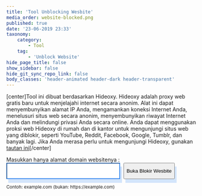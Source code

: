 ```yaml
---
title: 'Tool Unblocking Wesbite'
media_order: website-blocked.png
published: true
date: '23-06-2019 23:33'
taxonomy:
    category:
        - Tool
    tag:
        - 'Unblock Website'
hide_page_title: false
show_sidebar: false
hide_git_sync_repo_link: false
body_classes: 'header-animated header-dark header-transparent'
---
```


[center]Tool ini dibuat berdasarkan Hideoxy. Hideoxy adalah proxy web gratis baru untuk menjelajahi internet secara anonim. Alat ini dapat menyembunyikan alamat IP Anda, mengamankan koneksi Internet Anda, menelusuri situs web secara anonim, menyembunyikan riwayat Internet Anda dan melindungi privasi Anda secara online. Anda dapat menggunakan proksi web Hideoxy di rumah dan di kantor untuk mengunjungi situs web yang diblokir, seperti YouTube, Reddit, Facebook, Google, Tumblr, dan banyak lagi. Jika Anda merasa perlu untuk mengunjungi Hideoxy, gunakan [tautan ini](http://www.hideoxy.com)[/center]

<div class="py-5">
    <div class="container">
      <div class="row">
        <div class="col-md-12 text-center"><label>Masukkan hanya alamat domain websitenya :</label>
          <form class="text-center" role="form" action="http://service.hideoxy.com/index.php" method="post" >
    <input type="text" name="url" class="form-control-large  border rounded" id="websiteURL" value=""  style="width: 300px;height:43px;margin-right:5px;
 color: rgb(80, 89, 108); box-shadow: none;border-color: rgba(48, 133, 238, 1);box-shadow: 5px 10px rgba(90, 158, 242, 0.26);" >
		  <button type="submit" class="btn btn-primary" style="box-shadow: 5px 10px rgba(90, 158, 242, 0.26);height:43px">Buka Blokir Wesbite</button>
		</form>
        </div>
      </div>
    </div>     
 <div class="col-md-12 text-center">
    <small class="text-center">Contoh: example.com (bukan: https://example.com)</small>
</div>
  </div>